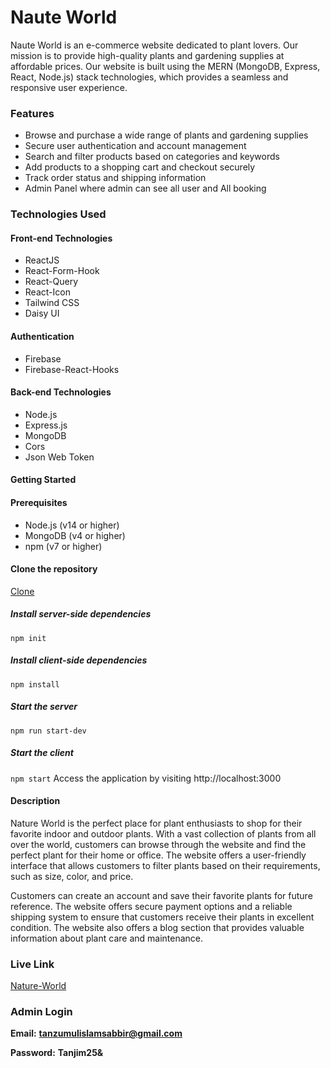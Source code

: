 # Naute World
Naute World is an e-commerce website dedicated to plant lovers. Our mission is to provide high-quality plants and gardening supplies at affordable prices. Our website is built using the MERN (MongoDB, Express, React, Node.js) stack technologies, which provides a seamless and responsive user experience.

### Features
- Browse and purchase a wide range of plants and gardening supplies
- Secure user authentication and account management
- Search and filter products based on categories and keywords
- Add products to a shopping cart and checkout securely
- Track order status and shipping information
- Admin Panel where admin can see all user and All booking

### Technologies Used

#### Front-end Technologies
- ReactJS
- React-Form-Hook
- React-Query
- React-Icon
- Tailwind CSS
- Daisy UI

#### Authentication
- Firebase
- Firebase-React-Hooks

#### Back-end Technologies
- Node.js
- Express.js
- MongoDB
- Cors
- Json Web Token
#### Getting Started

#### Prerequisites
- Node.js (v14 or higher)
- MongoDB (v4 or higher)
- npm (v7 or higher)

#### Clone the repository
[Clone](https://github.com/TanjimulSabbir/Nature-World-Client-Side.git)
##### Install server-side dependencies
`npm init`
##### Install client-side dependencies
`npm install`
##### Start the server
`npm run start-dev`
##### Start the client
`npm start`
Access the application by visiting http://localhost:3000

#### Description
Nature World is the perfect place for plant enthusiasts to shop for their favorite indoor and outdoor plants. With a vast collection of plants from all over the world, customers can browse through the website and find the perfect plant for their home or office. The website offers a user-friendly interface that allows customers to filter plants based on their requirements, such as size, color, and price.

Customers can create an account and save their favorite plants for future reference. The website offers secure payment options and a reliable shipping system to ensure that customers receive their plants in excellent condition. The website also offers a blog section that provides valuable information about plant care and maintenance.

### Live Link

[Nature-World](https://nature-world-2c964.web.app/)

### Admin Login

**Email:** **tanzumulislamsabbir@gmail.com**

**Password:** **Tanjim25&**
